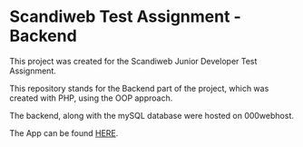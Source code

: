 # Scandiweb Test Assignment - Backend

This project was created for the Scandiweb Junior Developer Test Assignment.

This repository stands for the Backend part of the project, which was created with PHP, using the OOP approach.

The backend, along with the mySQL database were hosted on 000webhost.

The App can be found [HERE](https://danilojmarins.github.io/Scandiweb-FrontEnd-Test/).